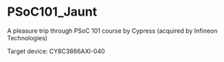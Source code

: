 # PSoC101_Jaunt
 A pleasure trip through PSoC 101 course by Cypress (acquired by Infineon Technologies)

Target device: CY8C3866AXI-040